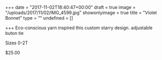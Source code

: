 +++
date = "2017-11-02T18:40:47+00:00"
draft = true
image = "/uploads/2017/11/02/IMG_4599.jpg"
showonlyimage = true
title = "Violet Bonnet"
type = ""
undefined = []

+++
Eco-conscious yarn inspired this custom starry design. adjustable buton tie

Sizes 0-2T

$25.00